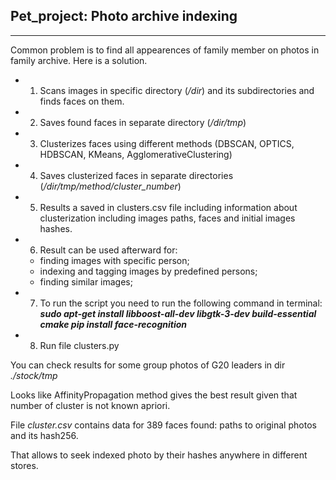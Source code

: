 ## Pet_project: Photo archive indexing
---
Common problem is to find all appearences of family member on photos in family archive.
Here is a solution.

- 1. Scans images in specific directory (*/dir*) and its subdirectories and finds faces on them.
- 2. Saves found faces in separate directory (*/dir/tmp*)
- 3. Clusterizes faces using different methods (DBSCAN, OPTICS, HDBSCAN, KMeans, AgglomerativeClustering)
- 4. Saves clusterized faces in separate directories (*/dir/tmp/method/cluster_number*)
- 5. Results a saved in clusters.csv file including information about clusterization including images paths, faces and initial images hashes.
- 6. Result can be used afterward for:
   - finding images with specific person;
   - indexing and tagging images by predefined persons;
   - finding similar images;
- 7. To run the script you need to run the following command in terminal:
    ***sudo apt-get install libboost-all-dev libgtk-3-dev build-essential cmake
    pip install face-recognition***
- 8. Run file clusters.py


You can check results for some group photos of G20 leaders in dir *./stock/tmp*

Looks like AffinityPropagation method gives the best result given that number of cluster is not known apriori.

File *cluster.csv* contains data for 389 faces found: paths to original photos and its hash256. 

That allows to seek indexed photo by their hashes anywhere in different stores.
